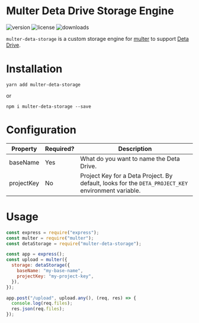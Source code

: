 # Multer Deta Drive Storage Engine

![version](https://img.shields.io/npm/v/multer-deta-storage?style=for-the-badge)
![license](https://img.shields.io/npm/l/multer-deta-storage?style=for-the-badge)
![downloads](https://img.shields.io/npm/dm/multer-deta-storage?style=for-the-badge)

`multer-deta-storage` is a custom storage engine for [multer](https://github.com/expressjs/multer) to support [Deta Drive](https://docs.deta.sh/docs/drive/about).

# Installation

```shell
yarn add multer-deta-storage
```

or

```shell
npm i multer-deta-storage --save
```

# Configuration

| Property   | Required? | Description                                                                                        |
| ---------- | --------- | -------------------------------------------------------------------------------------------------- |
| baseName   | Yes       | What do you want to name the Deta Drive.                                                           |
| projectKey | No        | Project Key for a Deta Project. By default, looks for the `DETA_PROJECT_KEY` environment variable. |

# Usage

```js
const express = require("express");
const multer = require("multer");
const detaStorage = require("multer-deta-storage");

const app = express();
const upload = multer({
  storage: detaStorage({
    baseName: "my-base-name",
    projectKey: "my-project-key",
  }),
});

app.post("/upload", upload.any(), (req, res) => {
  console.log(req.files);
  res.json(req.files);
});
```
